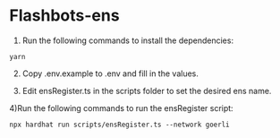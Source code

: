 # Flashbots-ens
1) Run the following commands to install the dependencies:
```
yarn
```

2) Copy .env.example to .env and fill in the values.

3) Edit ensRegister.ts in the scripts folder to set the desired ens name.

4)Run the following commands to run the ensRegister script:
```
npx hardhat run scripts/ensRegister.ts --network goerli
```